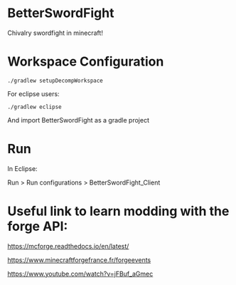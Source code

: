 # BetterSwordFight
Chivalry swordfight in minecraft!

# Workspace Configuration

```
./gradlew setupDecompWorkspace
```

For eclipse users:

```
./gradlew eclipse
```

And import BetterSwordFight as a gradle project

# Run

In Eclipse:

Run > Run configurations > BetterSwordFight_Client

# Useful link to learn modding with the forge API:

https://mcforge.readthedocs.io/en/latest/ 

https://www.minecraftforgefrance.fr/forgeevents

https://www.youtube.com/watch?v=jFBuf_aGmec

